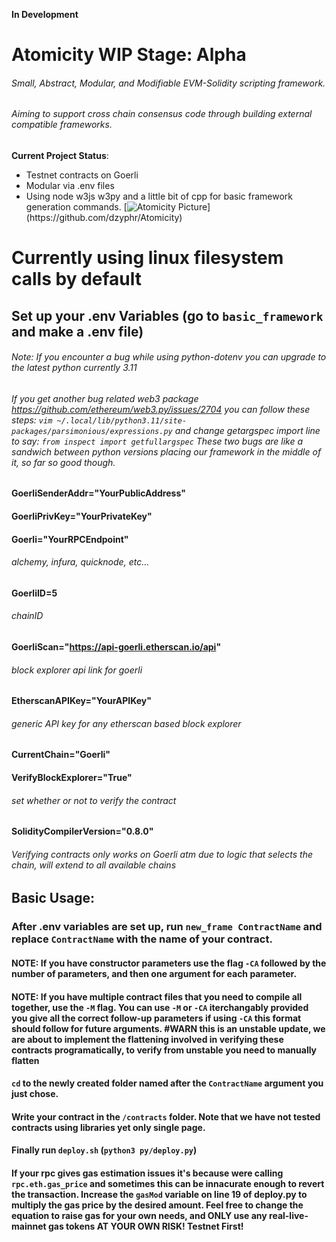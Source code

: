 **In Development**
# Atomicity WIP Stage: Alpha
###### Small, Abstract, Modular, and Modifiable EVM-Solidity scripting framework. 
###### Aiming to support cross chain consensus code through building external compatible frameworks.
**Current Project Status**:
  * Testnet contracts on Goerli
  * Modular via .env files
  * Using node w3js w3py and a little bit of cpp for basic framework generation commands.
[![Atomicity Picture](https://www.thoughtco.com/thmb/D_uEiv8l3SYKvWtKkAkN_O5zB7U=/3825x2574/filters:fill(auto,1)/GettyImages-141483984-56a133b65f9b58b7d0bcfdb1.jpg)](https://github.com/dzyphr/Atomicity)

# Currently using linux filesystem calls by default

## Set up your .env Variables (go to `basic_framework` and make a .env file)

###### Note: If you encounter a bug while using python-dotenv you can upgrade to the latest python currently 3.11

###### If you get another bug related web3 package https://github.com/ethereum/web3.py/issues/2704 you can follow these steps: `vim ~/.local/lib/python3.11/site-packages/parsimonious/expressions.py` and change getargspec import line to say: `from inspect import getfullargspec` These two bugs are like a sandwich between python versions placing our framework in the middle of it, so far so good though.

#### **GoerliSenderAddr="YourPublicAddress"**
#### **GoerliPrivKey="YourPrivateKey"** 
#### **Goerli="YourRPCEndpoint"** 
###### _alchemy, infura, quicknode, etc..._
#### **GoerliID=5** 
###### _chainID_
#### **GoerliScan="https://api-goerli.etherscan.io/api"** 
###### _block explorer api link for goerli_
#### **EtherscanAPIKey="YourAPIKey"** 
###### _generic API key for any etherscan based block explorer_
#### **CurrentChain="Goerli"**
#### **VerifyBlockExplorer="True"** 
###### _set whether or not to verify the contract_
#### **SolidityCompilerVersion="0.8.0"** 

###### Verifying contracts only works on Goerli atm due to logic that selects the chain, will extend to all available chains

## Basic Usage:

### After .env variables are set up, run `new_frame ContractName` and replace `ContractName` with the name of your contract.

#### NOTE: If you have constructor parameters use the flag `-CA` followed by the number of parameters, and then one argument for each parameter.

#### NOTE: If you have multiple contract files that you need to compile all together, use the `-M` flag. You can use `-M` or `-CA` iterchangably provided you give all the correct follow-up parameters if using `-CA` this format should follow for future arguments. #WARN this is an unstable update, we are about to implement the flattening involved in verifying these contracts programatically, to verify from unstable you need to manually flatten

#### `cd` to the newly created folder named after the `ContractName` argument you just chose.

#### Write your contract in the `/contracts` folder. Note that we have not tested contracts using libraries yet only single page.

#### Finally run `deploy.sh` (`python3 py/deploy.py`) 

#### If your rpc gives gas estimation issues it's because were calling `rpc.eth.gas_price` and sometimes this can be innacurate enough to revert the transaction. Increase the `gasMod` variable on line 19 of deploy.py to multiply the gas price by the desired amount. Feel free to change the equation to raise gas for your own needs, and ONLY use any real-live-mainnet gas tokens AT YOUR OWN RISK! Testnet First!
